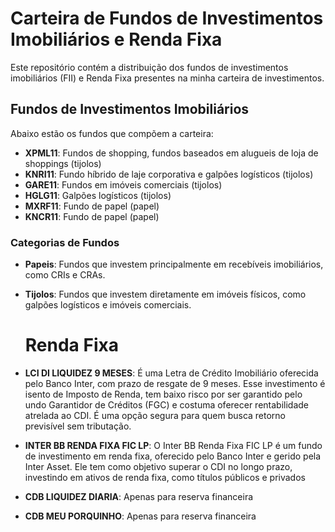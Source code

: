 # Carteira de Fundos de Investimentos Imobiliários e Renda Fixa

Este repositório contém a distribuição dos fundos de investimentos imobiliários (FII) e Renda Fixa presentes na minha carteira de investimentos.

## Fundos de Investimentos Imobiliários

Abaixo estão os fundos que compõem a carteira:


- **XPML11**: Fundos de shopping, fundos baseados em alugueis de loja de shoppings (tijolos)
- **KNRI11**: Fundo híbrido de laje corporativa e galpões logísticos (tijolos)
- **GARE11**: Fundos em imóveis comerciais (tijolos)
- **HGLG11**: Galpões logísticos (tijolos)
- **MXRF11**: Fundo de papel (papel)
- **KNCR11**: Fundo de papel (papel)

### Categorias de Fundos

- **Papeis**: Fundos que investem principalmente em recebíveis imobiliários, como CRIs e CRAs.
- **Tijolos**: Fundos que investem diretamente em imóveis físicos, como galpões logísticos e imóveis comerciais.

  # Renda Fixa

- **LCI DI LIQUIDEZ 9 MESES**: É uma Letra de Crédito Imobiliário oferecida pelo Banco Inter, com prazo de resgate de 9 meses. Esse investimento é isento de Imposto de Renda, tem baixo risco por ser garantido pelo undo Garantidor de Créditos (FGC) e costuma oferecer rentabilidade atrelada ao CDI. É uma opção segura para quem busca retorno previsível sem tributação.
- **INTER BB RENDA FIXA FIC LP**: O Inter BB Renda Fixa FIC LP é um fundo de investimento em renda fixa, oferecido pelo Banco Inter e gerido pela Inter Asset. Ele tem como objetivo superar o CDI no longo prazo, investindo em ativos de renda fixa, como títulos públicos e privados
- **CDB LIQUIDEZ DIARIA**: Apenas para reserva financeira
- **CDB MEU PORQUINHO**: Apenas para reserva financeira
